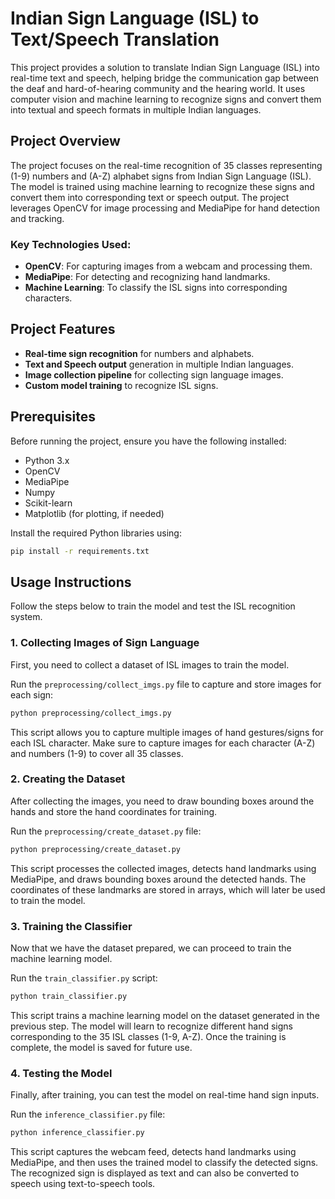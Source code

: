 # Indian Sign Language (ISL) to Text/Speech Translation

This project provides a solution to translate Indian Sign Language (ISL) into real-time text and speech, helping bridge the communication gap between the deaf and hard-of-hearing community and the hearing world. It uses computer vision and machine learning to recognize signs and convert them into textual and speech formats in multiple Indian languages.

## Project Overview

The project focuses on the real-time recognition of 35 classes representing (1-9) numbers and (A-Z) alphabet signs from Indian Sign Language (ISL). The model is trained using machine learning to recognize these signs and convert them into corresponding text or speech output. The project leverages OpenCV for image processing and MediaPipe for hand detection and tracking.

### Key Technologies Used:
- **OpenCV**: For capturing images from a webcam and processing them.
- **MediaPipe**: For detecting and recognizing hand landmarks.
- **Machine Learning**: To classify the ISL signs into corresponding characters.

## Project Features

- **Real-time sign recognition** for numbers and alphabets.
- **Text and Speech output** generation in multiple Indian languages.
- **Image collection pipeline** for collecting sign language images.
- **Custom model training** to recognize ISL signs.

## Prerequisites

Before running the project, ensure you have the following installed:

- Python 3.x
- OpenCV
- MediaPipe
- Numpy
- Scikit-learn
- Matplotlib (for plotting, if needed)

Install the required Python libraries using:

```bash
pip install -r requirements.txt
```

## Usage Instructions

Follow the steps below to train the model and test the ISL recognition system.

### 1. Collecting Images of Sign Language

First, you need to collect a dataset of ISL images to train the model.

Run the `preprocessing/collect_imgs.py` file to capture and store images for each sign:

```bash
python preprocessing/collect_imgs.py
```

This script allows you to capture multiple images of hand gestures/signs for each ISL character. Make sure to capture images for each character (A-Z) and numbers (1-9) to cover all 35 classes.

### 2. Creating the Dataset

After collecting the images, you need to draw bounding boxes around the hands and store the hand coordinates for training.

Run the `preprocessing/create_dataset.py` file:

```bash
python preprocessing/create_dataset.py
```

This script processes the collected images, detects hand landmarks using MediaPipe, and draws bounding boxes around the detected hands. The coordinates of these landmarks are stored in arrays, which will later be used to train the model.

### 3. Training the Classifier

Now that we have the dataset prepared, we can proceed to train the machine learning model.

Run the `train_classifier.py` script:

```bash
python train_classifier.py
```

This script trains a machine learning model on the dataset generated in the previous step. The model will learn to recognize different hand signs corresponding to the 35 ISL classes (1-9, A-Z). Once the training is complete, the model is saved for future use.

### 4. Testing the Model

Finally, after training, you can test the model on real-time hand sign inputs.

Run the `inference_classifier.py` file:

```bash
python inference_classifier.py
```

This script captures the webcam feed, detects hand landmarks using MediaPipe, and then uses the trained model to classify the detected signs. The recognized sign is displayed as text and can also be converted to speech using text-to-speech tools.

